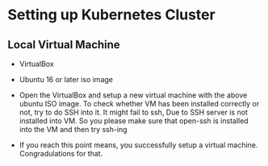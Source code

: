 # Setting up Kubernetes Cluster

## Local Virtual Machine

  - VirtualBox
  - Ubuntu 16 or later iso image

- Open the VirtualBox and setup a new virtual machine with the above ubuntu ISO image. To check
  whether VM has been installed correctly or not, try to do SSH into it. It might fail to ssh, Due to
  SSH server is not installed into VM. So you please make sure that open-ssh is installed into the VM
  and then try ssh-ing

- If you reach this point means, you successfully setup a virtual machine. Congradulations for that.

